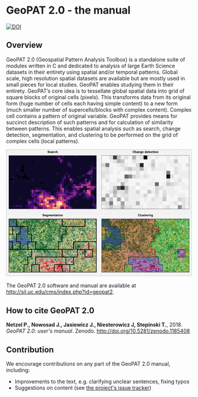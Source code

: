 # GeoPAT 2.0 - the manual

[![DOI](https://zenodo.org/badge/DOI/10.5281/zenodo.1185408.svg)](https://doi.org/10.5281/zenodo.1185408)

## Overview

GeoPAT 2.0 (Geospatial Pattern Analysis Toolbox) is a standalone suite of modules written in C and dedicated to analysis of large Earth Science datasets in their entirety using spatial and/or temporal patterns. 
Global scale, high resolution spatial datasets are available but are mostly used in small pieces for local studies. 
GeoPAT enables studying them in their entirety.
GeoPAT’s core idea is to tessellate global spatial data into grid of square blocks of original cells (pixels).
This transforms data from its original form (huge number of cells each having simple content) to a new form (much smaller number of supercells/blocks with complex content).
Complex cell contains a pattern of original variable.
GeoPAT provides means for succinct description of such patterns and for calculation of similarity between patterns.
This enables spatial analysis such as search, change detection, segmentation, and clustering to be performed on the grid of complex cells (local patterns).

![](figs/logo.png)

The GeoPAT 2.0 software and manual are available at http://sil.uc.edu/cms/index.php?id=geopat2.

## How to cite GeoPAT 2.0

**Netzel P., Nowosad J., Jasiewicz J., Niesterowicz J, Stepinski T.**, 2018. *GeoPAT 2.0: user's manual*. Zenodo. http://doi.org/10.5281/zenodo.1185408

## Contribution

We encourage contributions on any part of the GeoPAT 2.0 manual, including:

- Improvements to the text, e.g. clarifying unclear sentences, fixing typos
- Suggestions on content (see [the project's issue tracker](https://github.com/Nowosad/geopat2_manual/issues))
